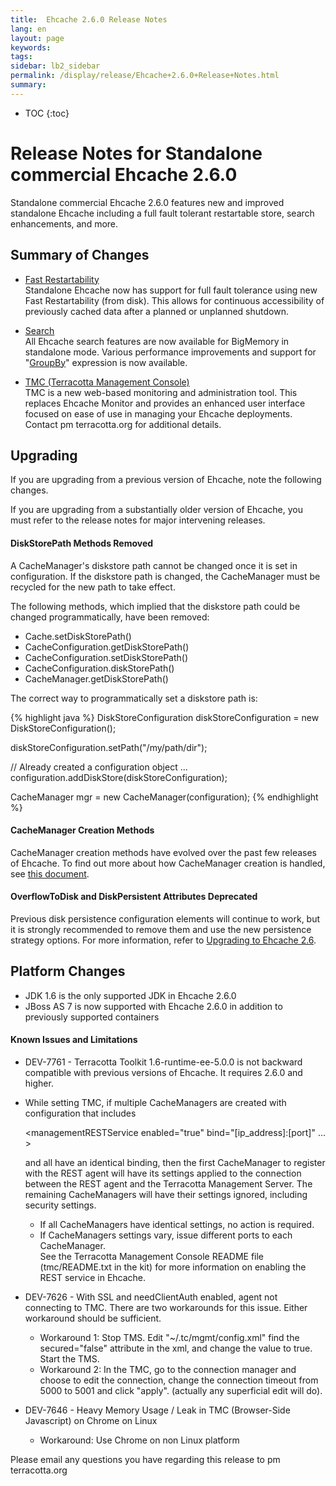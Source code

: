 ```yaml
---
title:  Ehcache 2.6.0 Release Notes  
lang: en
layout: page
keywords:
tags:
sidebar: lb2_sidebar
permalink: /display/release/Ehcache+2.6.0+Release+Notes.html
summary:
---
```



* TOC
{:toc}

Release Notes for Standalone commercial Ehcache 2.6.0
=====================================================

Standalone commercial Ehcache 2.6.0 features new and improved standalone Ehcache including a full fault tolerant restartable store, search enhancements, and more.

Summary of Changes
------------------

*   [Fast Restartability](http://www.ehcache.org/documentation/configuration/fast-restart)  
    Standalone Ehcache now has support for full fault tolerance using new Fast Restartability (from disk). This allows for continuous accessibility of previously cached data after a planned or unplanned shutdown.

*   [Search](http://www.ehcache.org/documentation/apis/search)  
    All Ehcache search features are now available for BigMemory in standalone mode. Various performance improvements and support for "[GroupBy](http://www.ehcache.org/documentation/apis/search#grouping-results)" expression is now available.

*   [TMC (Terracotta Management Console)](http://terracotta.org/documentation/terracotta-tools/tms)  
    TMC is a new web-based monitoring and administration tool. This replaces Ehcache Monitor and provides an enhanced user interface focused on ease of use in managing your Ehcache deployments. Contact pm <at> terracotta.org for additional details.

Upgrading
---------

If you are upgrading from a previous version of Ehcache, note the following changes.

If you are upgrading from a substantially older version of Ehcache, you must refer to the release notes for major intervening releases.

#### DiskStorePath Methods Removed

A CacheManager's diskstore path cannot be changed once it is set in configuration. If the diskstore path is changed, the CacheManager must be recycled for the new path to take effect.

The following methods, which implied that the diskstore path could be changed programmatically, have been removed:

*   Cache.setDiskStorePath()
*   CacheConfiguration.getDiskStorePath()
*   CacheConfiguration.setDiskStorePath()
*   CacheConfiguration.diskStorePath()
*   CacheManager.getDiskStorePath()

The correct way to programmatically set a diskstore path is:

{% highlight java %}
DiskStoreConfiguration diskStoreConfiguration = new
DiskStoreConfiguration();

diskStoreConfiguration.setPath("/my/path/dir");

// Already created a configuration object ...
configuration.addDiskStore(diskStoreConfiguration);

CacheManager mgr = new CacheManager(configuration);
{% endhighlight %}

#### CacheManager Creation Methods

CacheManager creation methods have evolved over the past few releases of Ehcache. To find out more about how CacheManager creation is handled, see [this document](http://ehcache.org/documentation/get-started/key-classes-methods#cachemanager).

#### OverflowToDisk and DiskPersistent Attributes Deprecated

Previous disk persistence configuration elements will continue to work, but it is strongly recommended to remove them and use the new persistence strategy options. For more information, refer to [Upgrading to Ehcache 2.6](http://www.ehcache.org/documentation/configuration/fast-restart#upgrading-to-ehcache-26).

Platform Changes
----------------

*   JDK 1.6 is the only supported JDK in Ehcache 2.6.0
*   JBoss AS 7 is now supported with Ehcache 2.6.0 in addition to previously supported containers

#### Known Issues and Limitations

*   DEV-7761 - Terracotta Toolkit 1.6-runtime-ee-5.0.0 is not backward compatible with previous versions of Ehcache. It requires 2.6.0 and higher.
*   While setting TMC, if multiple CacheManagers are created with configuration that includes
    
    <managementRESTService enabled="true" bind="\[ip\_address\]:\[port\]" ... >
    
    and all have an identical binding, then the first CacheManager to register with the REST agent will have its <managementRESTService> settings applied to the connection between the REST agent and the Terracotta Management Server. The remaining CacheManagers will have their <managementRESTService> settings ignored, including security settings.
    *   If all CacheManagers have identical <managementRESTService> settings, no action is required.
    *   If CacheManagers <managementRESTService> settings vary, issue different ports to each CacheManager.  
        See the Terracotta Management Console README file (tmc/README.txt in the kit) for more information on enabling the REST service in Ehcache.
*   DEV-7626 - With SSL and needClientAuth enabled, agent not connecting to TMC. There are two workarounds for this issue. Either workaround should be sufficient.
    *   Workaround 1: Stop TMS. Edit "~/.tc/mgmt/config.xml" find the secured="false" attribute in the xml, and change the value to true. Start the TMS.
    *   Workaround 2: In the TMC, go to the connection manager and choose to edit the connection, change the connection timeout from 5000 to 5001 and click "apply". (actually any superficial edit will do).
*   DEV-7646 - Heavy Memory Usage / Leak in TMC (Browser-Side Javascript) on Chrome on Linux
    *   Workaround: Use Chrome on non Linux platform

Please email any questions you have regarding this release to pm <at> terracotta.org


